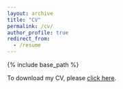 ```yaml
---
layout: archive
title: "CV"
permalink: /cv/
author_profile: true
redirect_from:
  - /resume
---
```


{% include base_path %}

To download my CV, please [click here](https://www.dropbox.com/s/y3k50wlau8l7vey/KennedyCV20191011.pdf?dl=0).
